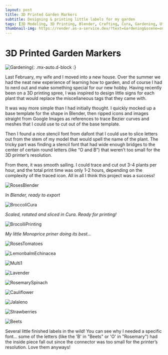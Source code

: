 ```yaml
---
layout: post
title: 3D Printed Garden Markers
subtitle: Designing & printing little labels for my garden
tags: [3D Modeling, 3D Printing, Blender, Crafting, Cura, Gardening, Utility]
thumbnail-img: https://render.as-a-service.dev/?text=Gardening&scene=outrun-filter
---
```


# 3D Printed Garden Markers

![Gardening](https://render.as-a-service.dev/?text=3D%20Printed%20Garden%20Markers&scene=outrun-filter){: .mx-auto.d-block :}

Last February, my wife and I moved into a new house. Over the summer we had the neat new experience of learning how to garden, and of course I had to nerd out and make something special for our new hobby. Having recently been on a 3D printing spree, I was inspired to design little signs for each plant that would replace the miscellaneous tags that they came with.

It was way more simple than I had initially thought. I quickly mocked up a base template for the shape in Blender, then ripped icons and images straight from Google Images as references to trace Bezier curves and meshes that I could use to cut out of the base template.

Then I found a nice stencil font from dafont that I could use to slice letters out from the stem of my model that would spell the name of the plant. The tricky part was finding a stencil font that had wide enough bridges to the center of certain round letters (like “O and B”) that weren’t too small for the 3D printer’s resolution.

From there, it was smooth sailing. I could trace and cut out 3-4 plants per hour, and the total print time was only 1-2 hours, depending on the complexity of the traced icon. All in all I think this project was a success!

![RosesBlender](https://blakejarvisdesign.files.wordpress.com/2020/11/screenshot_roses_01.png)

*In Blender, ready to export*

![BroccoliCura](https://blakejarvisdesign.files.wordpress.com/2020/11/screenshot_brocolli_cura_01.png)

*Scaled, rotated and sliced in Cura. Ready for printing!*

![BrocolliPrinting](https://blakejarvisdesign.files.wordpress.com/2020/11/20200503_123614.jpg?w=1152)

*My little Monoprice priner doing its best…*

![RosesTomatoes](https://blakejarvisdesign.files.wordpress.com/2020/11/20200514_195940.jpg?w=1152)

![LemonbalmEchinacea](https://blakejarvisdesign.files.wordpress.com/2020/11/20200508_143229.jpg?w=1152)

![Multi1](https://blakejarvisdesign.files.wordpress.com/2020/11/20200511_194927.jpg?w=1152)

![Lavender](https://blakejarvisdesign.files.wordpress.com/2020/11/20200511_194927.jpg?w=1152)

![RosemarySpinach](https://blakejarvisdesign.files.wordpress.com/2020/11/20200504_065922.jpg?w=1152)

![Cauliflower](https://blakejarvisdesign.files.wordpress.com/2020/11/20200504_123717.jpg?w=1152)

![Jalaleno](https://blakejarvisdesign.files.wordpress.com/2020/11/20200504_090413.jpg?w=1152)

![Strawberries](https://blakejarvisdesign.files.wordpress.com/2020/11/20200503_133953.jpg?w=1152)

![Beets](https://blakejarvisdesign.files.wordpress.com/2020/11/20200503_120028.jpg?w=1152)

Several little finished labels in the wild! You can see why I needed a specific font... some of the letters (like the 'B' in "Beets" or 'O' in "Rosemary") had the inside piece fall out since the connector was too small for the printer’s resolution. Love them anyways!
